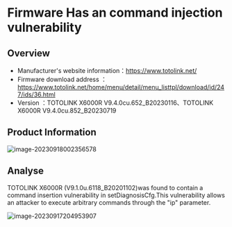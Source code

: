 # Firmware Has an command injection vulnerability

## Overview

- Manufacturer's website information：https://www.totolink.net/
- Firmware download address ：https://www.totolink.net/home/menu/detail/menu_listtpl/download/id/247/ids/36.html
- Version ：TOTOLINK X6000R V9.4.0cu.652_B20230116、TOTOLINK X6000R V9.4.0cu.852_B20230719

## Product Information

![image-20230918002356578](https://tharsis.oss-cn-beijing.aliyuncs.com/image-20230918002356578.png)

## Analyse

TOTOLINK X6000R (V9.1.0u.6118_B20201102)was found to contain a command  insertion vulnerability in setDiagnosisCfg.This vulnerability allows an  attacker to execute arbitrary commands through the "ip" parameter.

![image-20230917204953907](https://tharsis.oss-cn-beijing.aliyuncs.com/image-20230917204953907.png)